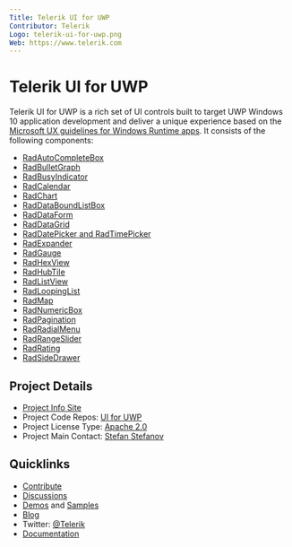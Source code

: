```yaml
---
Title: Telerik UI for UWP
Contributor: Telerik
Logo: telerik-ui-for-uwp.png
Web: https://www.telerik.com
---
```

# Telerik UI for UWP

Telerik UI for UWP is a rich set of UI controls built to target UWP Windows 10 application development and deliver a unique experience based on the [Microsoft UX guidelines for Windows Runtime apps](https://developer.microsoft.com/en-us/windows/apps/design). It consists of the following components:

* [RadAutoCompleteBox](https://www.telerik.com/universal-windows-platform-ui/autocompletebox)
* [RadBulletGraph](https://www.telerik.com/universal-windows-platform-ui/bulletgraph)
* [RadBusyIndicator](https://www.telerik.com/universal-windows-platform-ui/busyindicator)
* [RadCalendar](https://www.telerik.com/universal-windows-platform-ui/calendar)
* [RadChart](https://www.telerik.com/universal-windows-platform-ui/chart)
* [RadDataBoundListBox](https://www.telerik.com/universal-windows-platform-ui/databoundlistbox)
* [RadDataForm](https://www.telerik.com/universal-windows-platform-ui/dataform)
* [RadDataGrid](https://www.telerik.com/universal-windows-platform-ui/grid)
* [RadDatePicker and RadTimePicker](https://www.telerik.com/universal-windows-platform-ui/datepicker-and-timepicker)
* [RadExpander](https://www.telerik.com/universal-windows-platform-ui/expander)
* [RadGauge](https://www.telerik.com/universal-windows-platform-ui/gauge)
* [RadHexView](https://www.telerik.com/universal-windows-platform-ui/hexview)
* [RadHubTile](https://www.telerik.com/universal-windows-platform-ui/hubtile)
* [RadListView](https://www.telerik.com/universal-windows-platform-ui/listview)
* [RadLoopingList](https://www.telerik.com/universal-windows-platform-ui/loopinglist)
* [RadMap](https://www.telerik.com/universal-windows-platform-ui/map)
* [RadNumericBox](https://www.telerik.com/universal-windows-platform-ui/numericbox)
* [RadPagination](https://www.telerik.com/universal-windows-platform-ui/pagination)
* [RadRadialMenu](https://www.telerik.com/universal-windows-platform-ui/radialmenu)
* [RadRangeSlider](https://www.telerik.com/universal-windows-platform-ui/rangeslider)
* [RadRating](https://www.telerik.com/universal-windows-platform-ui/rating)
* [RadSideDrawer](https://www.telerik.com/universal-windows-platform-ui/sidedrawer)


## Project Details

* [Project Info Site](https://www.telerik.com/universal-windows-platform-ui)
* Project Code Repos:  [UI for UWP](https://github.com/telerik/UI-For-UWP)
* Project License Type: [Apache 2.0](https://github.com/telerik/UI-For-UWP/blob/master/LICENSE.md)
* Project Main Contact: [Stefan Stefanov](https://github.com/stefanov-stefan)

## Quicklinks
* [Contribute](https://github.com/telerik/UI-For-UWP/blob/master/CONTRIBUTING.md)
* [Discussions](https://github.com/telerik/UI-For-UWP/issues)
* [Demos](https://www.microsoft.com/en-us/store/p/teleriktelerikuiforuwpexamples/9n3fgcz50qnl) and [Samples](https://github.com/telerik/UI-For-UWP/tree/master/SDKExamples.UWP)
* [Blog](https://www.telerik.com/blogs/tag/uwp)
* Twitter: [@Telerik](https://twitter.com/telerik)
* [Documentation](https://docs.telerik.com/devtools/universal-windows-platform/Introduction-uwp)
